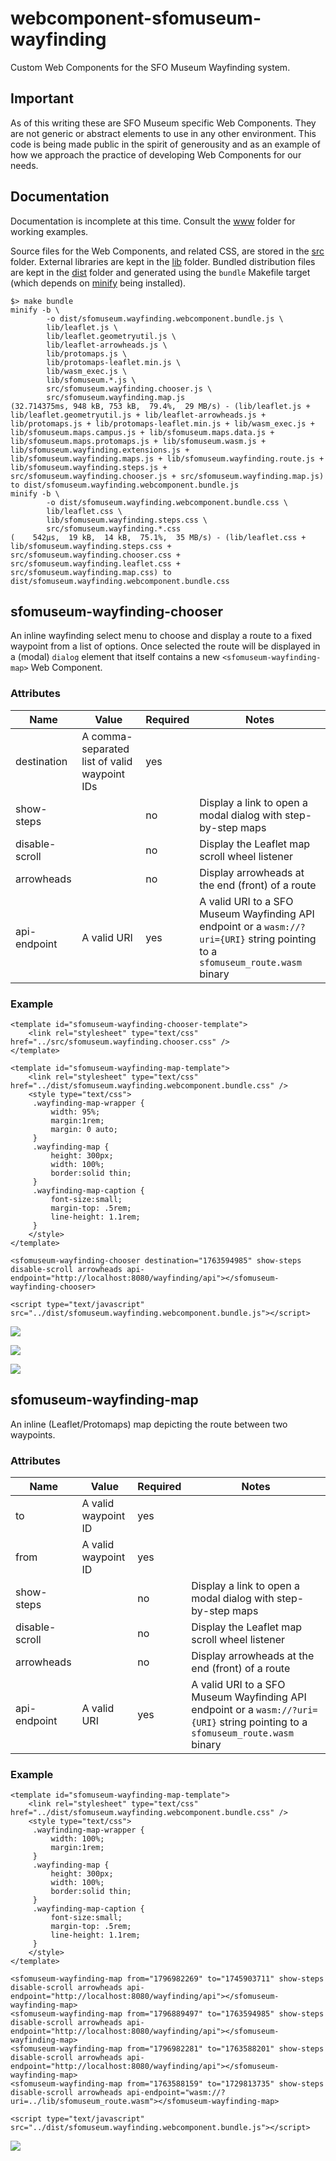 # webcomponent-sfomuseum-wayfinding

Custom Web Components for the SFO Museum Wayfinding system.

## Important

As of this writing these are SFO Museum specific Web Components. They are not generic or abstract elements to use in any other environment. This code is being made public in the spirit of generousity and as an example of how we approach the practice of developing Web Components for our needs.

## Documentation

Documentation is incomplete at this time. Consult the [www](www) folder for working examples.

Source files for the Web Components, and related CSS, are stored in the [src](src) folder. External libraries are kept in the [lib](lib) folder. Bundled distribution files are kept in the [dist](dist) folder and generated using the `bundle` Makefile target (which depends on [minify](https://github.com/tdewolff/minify) being installed).

```
$> make bundle
minify -b \
		-o dist/sfomuseum.wayfinding.webcomponent.bundle.js \
		lib/leaflet.js \
		lib/leaflet.geometryutil.js \
		lib/leaflet-arrowheads.js \
		lib/protomaps.js \
		lib/protomaps-leaflet.min.js \
		lib/wasm_exec.js \
		lib/sfomuseum.*.js \
		src/sfomuseum.wayfinding.chooser.js \
		src/sfomuseum.wayfinding.map.js
(32.714375ms, 948 kB, 753 kB,  79.4%,  29 MB/s) - (lib/leaflet.js + lib/leaflet.geometryutil.js + lib/leaflet-arrowheads.js + lib/protomaps.js + lib/protomaps-leaflet.min.js + lib/wasm_exec.js + lib/sfomuseum.maps.campus.js + lib/sfomuseum.maps.data.js + lib/sfomuseum.maps.protomaps.js + lib/sfomuseum.wasm.js + lib/sfomuseum.wayfinding.extensions.js + lib/sfomuseum.wayfinding.maps.js + lib/sfomuseum.wayfinding.route.js + lib/sfomuseum.wayfinding.steps.js + src/sfomuseum.wayfinding.chooser.js + src/sfomuseum.wayfinding.map.js) to dist/sfomuseum.wayfinding.webcomponent.bundle.js
minify -b \
		-o dist/sfomuseum.wayfinding.webcomponent.bundle.css \
		lib/leaflet.css \
		lib/sfomuseum.wayfinding.steps.css \
		src/sfomuseum.wayfinding.*.css
(    542µs,  19 kB,  14 kB,  75.1%,  35 MB/s) - (lib/leaflet.css + lib/sfomuseum.wayfinding.steps.css + src/sfomuseum.wayfinding.chooser.css + src/sfomuseum.wayfinding.leaflet.css + src/sfomuseum.wayfinding.map.css) to dist/sfomuseum.wayfinding.webcomponent.bundle.css
```

## sfomuseum-wayfinding-chooser

An inline wayfinding select menu to choose and display a route to a fixed waypoint from a list of options. Once selected the route will be displayed in a (modal) `dialog` element that itself contains a new `<sfomuseum-wayfinding-map>` Web Component.

### Attributes

| Name | Value | Required | Notes |
| --- | --- | --- | --- |
| destination | A comma-separated list of valid waypoint IDs | yes | |
| show-steps | | no | Display a link to open a modal dialog with step-by-step maps |
| disable-scroll | | no | Display the Leaflet map scroll wheel listener |
| arrowheads | | no | Display arrowheads at the end (front) of a route |
| api-endpoint | A valid URI | yes | A valid URI to a SFO Museum Wayfinding API endpoint or a `wasm://?uri={URI}` string pointing to a `sfomuseum_route.wasm` binary

### Example

```
<template id="sfomuseum-wayfinding-chooser-template">
    <link rel="stylesheet" type="text/css" href="../src/sfomuseum.wayfinding.chooser.css" />
</template>

<template id="sfomuseum-wayfinding-map-template">
    <link rel="stylesheet" type="text/css" href="../dist/sfomuseum.wayfinding.webcomponent.bundle.css" />	    
    <style type="text/css">
     .wayfinding-map-wrapper {
	     width: 95%;
	     margin:1rem;
	     margin: 0 auto;
     }
     .wayfinding-map {
	     height: 300px;
	     width: 100%;		     
	     border:solid thin;
     }
     .wayfinding-map-caption {
	     font-size:small;
	     margin-top: .5rem;
	     line-height: 1.1rem;
     }
    </style>
</template>

<sfomuseum-wayfinding-chooser destination="1763594985" show-steps disable-scroll arrowheads api-endpoint="http://localhost:8080/wayfinding/api"></sfomuseum-wayfinding-chooser>

<script type="text/javascript" src="../dist/sfomuseum.wayfinding.webcomponent.bundle.js"></script>        
```

![](docs/images/sfomuseum-wayfinding-chooser.png)

![](docs/images/sfomuseum-wayfinding-chooser-map.png)

![](docs/images/sfomuseum-wayfinding-chooser-steps.png)

## sfomuseum-wayfinding-map

An inline (Leaflet/Protomaps) map depicting the route between two waypoints.

### Attributes

| Name | Value | Required | Notes |
| --- | --- | --- | --- |
| to | A valid waypoint ID | yes | |
| from | A valid waypoint ID | yes | |
| show-steps | | no | Display a link to open a modal dialog with step-by-step maps |
| disable-scroll | | no | Display the Leaflet map scroll wheel listener |
| arrowheads | | no | Display arrowheads at the end (front) of a route |
| api-endpoint | A valid URI | yes | A valid URI to a SFO Museum Wayfinding API endpoint or a `wasm://?uri={URI}` string pointing to a `sfomuseum_route.wasm` binary

### Example

```
<template id="sfomuseum-wayfinding-map-template">
    <link rel="stylesheet" type="text/css" href="../dist/sfomuseum.wayfinding.webcomponent.bundle.css" />
    <style type="text/css">
     .wayfinding-map-wrapper {
	     width: 100%;
	     margin:1rem;
     }
     .wayfinding-map {
	     height: 300px;
	     width: 100%;		     
	     border:solid thin;
     }
     .wayfinding-map-caption {
	     font-size:small;
	     margin-top: .5rem;
	     line-height: 1.1rem;
     }
    </style>
</template>

<sfomuseum-wayfinding-map from="1796982269" to="1745903711" show-steps disable-scroll arrowheads api-endpoint="http://localhost:8080/wayfinding/api"></sfomuseum-wayfinding-map>
<sfomuseum-wayfinding-map from="1796889497" to="1763594985" show-steps disable-scroll arrowheads api-endpoint="http://localhost:8080/wayfinding/api"></sfomuseum-wayfinding-map>
<sfomuseum-wayfinding-map from="1796982281" to="1763588201" show-steps disable-scroll arrowheads api-endpoint="http://localhost:8080/wayfinding/api"></sfomuseum-wayfinding-map>
<sfomuseum-wayfinding-map from="1763588159" to="1729813735" show-steps disable-scroll arrowheads api-endpoint="wasm://?uri=../lib/sfomuseum_route.wasm"></sfomuseum-wayfinding-map>

<script type="text/javascript" src="../dist/sfomuseum.wayfinding.webcomponent.bundle.js"></script>
```

![](docs/images/sfomuseum-wayfinding-map.png)


